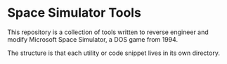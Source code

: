 # Space Simulator Tools

This repository is a collection of tools written to reverse engineer and modify Microsoft Space Simulator, a DOS game from 1994.

The structure is that each utility or code snippet lives in its own directory.


